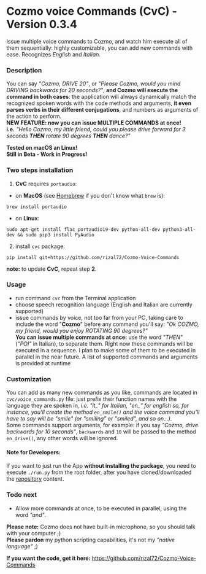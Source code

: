 # Cozmo voice Commands (CvC) - Version 0.3.4

Issue multiple voice commands to Cozmo, and watch him execute all of them sequentially: highly customizable, you can add new commands with ease. Recognizes *English* and *Italian*.

### Description
You can say *"Cozmo, DRIVE 20"*, or *"Please Cozmo, would you mind DRIVING backwards for 20 seconds?"*, **and Cozmo will execute the command in both cases**: the application will always dynamically match the recognized spoken words with the code methods and arguments, **it even parses verbs in their different conjugations**, and numbers as arguments of the action to perform.  
**NEW FEATURE: now you can issue MULTIPLE COMMANDS at once!**  
**i.e.** _"Hello Cozmo, my little friend, could you please drive forward for 3 seconds **THEN** rotate 90 degrees **THEN** dance?"_

**Tested on macOS an Linux!**  
**Still in Beta - Work in Progress!**

### Two steps installation
1. **CvC** requires `portaudio`:

  * on **MacOS** (see [Homebrew](http://brew.sh/index_it.html) if you don't know what `brew` is):
  ```shell
  brew install portaudio
  ```
  * on **Linux**:
  ```shell
  sudo apt-get install flac portaudio19-dev python-all-dev python3-all-dev && sudo pip3 install PyAudio
  ```
2. install `cvc` package:  
```Shell
pip install git+https://github.com/rizal72/Cozmo-Voice-Commands
```
**note:** to update **CvC**, repeat step **2**.

### Usage
* run command `cvc` from the Terminal application
* choose speech recognition language (English and Italian are currently supported)
* issue commands by voice, not too far from your PC, taking care to include the word "**Cozmo**" before any command you'll say: *"Ok COZMO, my friend, would you enjoy ROTATING 90 degrees?"*  
**You can issue multiple commands at once:** use the word *"THEN"* (*"POI"* in Italian), to separate them. Right now these commands will be executed in a sequence. I plan to make some of them to be executed in parallel in the near future.
A list of supported commands and arguments is provided at runtime

### Customization
You can add as many new commands as you like, commands are located in `cvc/voice_commands.py` file: just prefix their function names with the language they are spoken in, *i.e. "it_" for Italian, "en_" for english so, for instance, you'll create the method `en_smile()` and the voice command you'll have to say will be "smile" (or "smiling" or "smiled", and so on...)*.  
Some commands support arguments, for example: if you say *"Cozmo, drive backwards for 10 seconds"*, `backwards` and `10` will be passed to the method `en_drive()`, any other words will be ignored.

#### Note for Developers:
If you want to just run the App **without installing the package**, you need to execute `./run.py` from the root folder, after you have cloned/downloaded the [repository](https://github.com/rizal72/Cozmo-Voice-Commands) content.

### Todo next
* Allow more commands at once, to be executed in parallel, using the word *"and"*.   

**Please note:** Cozmo does not have built-in microphone, so you should talk with your computer ;)  
**Please pardon** my python scripting capabilities, it's not my *"native language"* ;)

**If you want the code, get it here:**
https://github.com/rizal72/Cozmo-Voice-Commands
